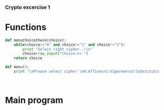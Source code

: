### Crypto excercise 1 <br>

# Functions

```python
def menuChoiceCheck(choice):
    while(choice!="0" and choice!="1" and choice!="2"):
        print "Select right cipher..!\n"
        choice=raw_input("Choice:>> ")
    return choice
```


```python
def menu():
    print "\nPlease select cipher \n0:Affine\n1:Vigerene\n2:Substitution"
```

<br>

# Main program


